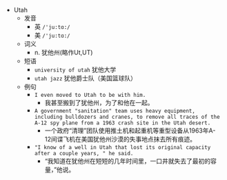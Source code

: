 - Utah
  - 发音
    - 英 `/'ju:tɑ:/`
    - 美 `/'ju:tɑ:/`
  - 词义
    - n. 犹他州(略作Ut,UT)
  - 短语
    - `university of utah` 犹他大学 
    - `utah jazz` 犹他爵士队（美国篮球队） 
  - 例句
    - `I even moved to Utah to be with him.`
      - 我甚至搬到了犹他州，为了和他在一起。
    - `A government "sanitation" team uses heavy equipment, including bulldozers and cranes, to remove all traces of the A-12 spy plane from a 1963 crash site in the Utah desert.`
      - 一个政府“清理”团队使用推土机和起重机等重型设备从1963年A-12间谍飞机在美国犹他州沙漠的失事地点抹去所有痕迹。
    - `"I know of a well in Utah that lost its original capacity after a couple years, " he said.`
      - “我知道在犹他州在短短的几年时间里，一口井就失去了最初的容量，”他说。


